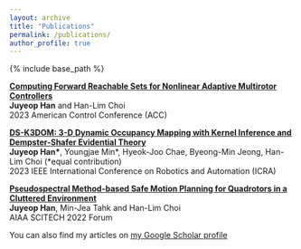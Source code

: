 ```yaml
---
layout: archive
title: "Publications"
permalink: /publications/
author_profile: true
---
```

{% include base_path %}

[**Computing Forward Reachable Sets for Nonlinear Adaptive Multirotor Controllers**](https://arxiv.org/abs/2209.07780)   
**Juyeop Han** and Han-Lim Choi   
2023 American Control Conference (ACC)




[**DS-K3DOM: 3-D Dynamic Occupancy Mapping with Kernel Inference and Dempster-Shafer Evidential Theory**](https://arxiv.org/abs/2209.07764)   
**Juyeop Han\***, Youngjae Min\*, Hyeok-Joo Chae, Byeong-Min Jeong, Han-Lim Choi (\*equal contribution)   
2023 IEEE International Conference on Robotics and Automation (ICRA)




[**Pseudospectral Method-based Safe Motion Planning for Quadrotors in a Cluttered Environment**](https://arc.aiaa.org/doi/abs/10.2514/6.2022-2545)   
**Juyeop Han**, Min-Jea Tahk and Han-Lim Choi   
 AIAA SCITECH 2022 Forum




You can also find my articles on [my Google Scholar profile](https://scholar.google.com/citations?user=5Ox5W38AAAAJ)
